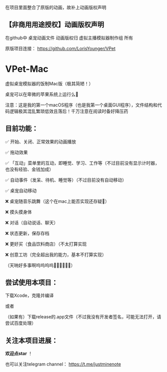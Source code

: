 
在项目里面整合了原版的动画，故补上动画版权声明

## 【非商用用途授权】动画版权声明

在github中 桌宠动画文件 动画版权归 虚拟主播模拟器制作组 所有

原版项目连接： https://github.com/LorisYounger/VPet


#  VPet-Mac

虚拟桌宠模拟器的饭制Mac版（极其简陋！）

桌宠可以在卑微的苹果系统上运行么🥺

注意：这是我的第一个macOS程序（也是我第一个桌面GUI程序），文件结构和代码逻辑极其混乱繁琐低效且落后！千万注意在阅读时备好降压药

## 目前功能：

✅ 开始、关闭、正常效果的动画播放

✅ 拖动效果

✅ 「互动」菜单里的互动，即睡觉、学习、工作等（不过目前没有显示计时器，也没有经验、金钱加成）

✅ 自动事件（发呆、待机、睡觉等）（不过目前没有自动移动）

✅ 桌宠自动移动

❌ 桌宠随音乐跳舞（这个在mac上能否实现还存疑🤨）

❌ 摸头摸身体

❌ 对话（自动说话、聊天）

❌ 状态更新，保存存档

❌ 更好买（食品饮料商店）（不太打算实现

❌ 创意工坊（完全超出我的能力，基本不打算实现）


（天呐好多事啊呜呜呜呜🥺🥺🥺🥺🥺🥺）

## 尝试使用本项目：

下载Xcode，克隆并编译

或者 

（如果有）下载release的.app文件（不过我没有开发者签名，可能无法打开，请尝试百度处理）

## 关注本项目进展：

**欢迎点star** ！

也可以关注telegram channel： https://t.me/justminenote


